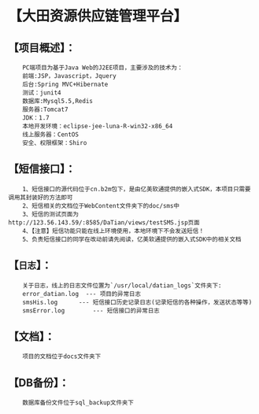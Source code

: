 # 【大田资源供应链管理平台】

【项目概述】：
------
		PC端项目为基于Java Web的J2EE项目，主要涉及的技术为：
		前端:JSP，Javascript，Jquery
		后台:Spring MVC+Hibernate
		测试：junit4
		数据库:Mysql5.5,Redis
		服务器:Tomcat7
		JDK：1.7
		本地开发环境：eclipse-jee-luna-R-win32-x86_64
		线上服务器：CentOS
		安全、权限框架：Shiro
		

【短信接口】：
------
		1、短信接口的源代码位于cn.b2m包下，是由亿美软通提供的嵌入式SDK，本项目只需要调用其封装好的方法即可
		2、短信相关的文档位于WebContent文件夹下的doc/sms中
		3、短信的测试页面为http://123.56.143.59/:8585/DaTian/views/testSMS.jsp页面
		4、【注意】短信功能只能在线上环境使用，本地环境下不会发送短信！
		5、负责短信接口的同学在改动前请先阅读，亿美软通提供的嵌入式SDK中的相关文档
【`日志`】：
-----
		关于日志，线上的日志文件位置为`/usr/local/datian_logs`文件夹下:
		error_datian.log  --- 项目的异常日志
		smsHis.log		--- 短信接口历史记录日志(记录短信的各种操作，发送状态等等)
		smsError.log		--- 短信接口的异常日志
		
【文档】：
------
		项目的文档位于docs文件夹下

【DB备份】：
------
		数据库备份文件位于sql_backup文件夹下
		

